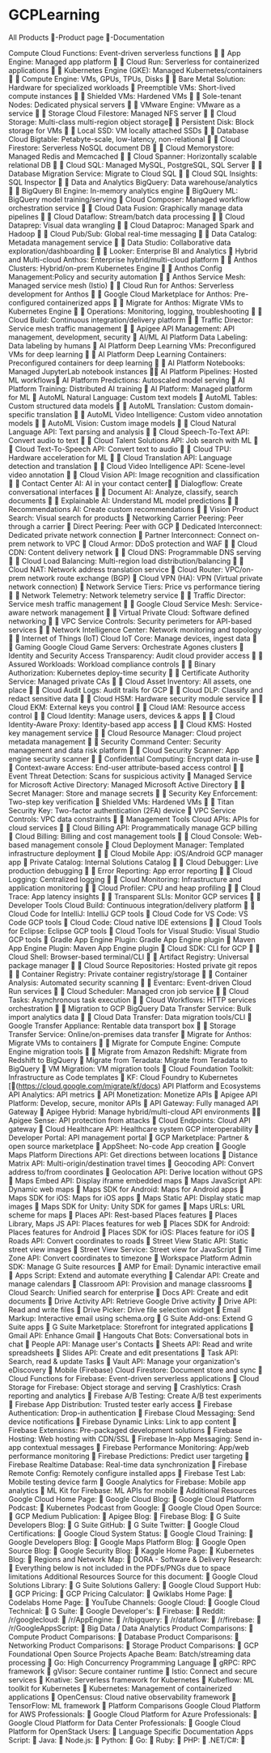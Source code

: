 # GCPLearning
All Products
🔗-Product page 📄-Documentation

Compute
Cloud Functions: Event-driven serverless functions 🔗 📄
App Engine: Managed app platform 🔗 📄
Cloud Run: Serverless for containerized applications 🔗 📄
Kubernetes Engine (GKE): Managed Kubernetes/containers 🔗 📄
Compute Engine: VMs, GPUs, TPUs, Disks 🔗 📄
Bare Metal Solution: Hardware for specialized workloads 🔗
Preemptible VMs: Short-lived compute instances 🔗 📄
Shielded VMs: Hardened VMs 🔗 📄
Sole-tenant Nodes: Dedicated physical servers 🔗 📄
VMware Engine: VMware as a service 🔗 📄
Storage
Cloud Filestore: Managed NFS server 🔗 📄
Cloud Storage: Multi-class multi-region object storage🔗 📄
Persistent Disk: Block storage for VMs 🔗 📄
Local SSD: VM locally attached SSDs 🔗 📄
Database
Cloud Bigtable: Petabyte-scale, low-latency, non-relational 🔗 📄
Cloud Firestore: Serverless NoSQL document DB 🔗 📄
Cloud Memorystore: Managed Redis and Memcached 🔗 📄
Cloud Spanner: Horizontally scalable relational DB 🔗 📄
Cloud SQL: Managed MySQL, PostgreSQL, SQL Server 🔗 📄
Database Migration Service: Migrate to Cloud SQL 🔗 📄
Cloud SQL Insights: SQL Inspector 🔗 📄
Data and Analytics
BigQuery: Data warehouse/analytics 🔗 📄
BigQuery BI Engine: In-memory analytics engine 📄
BigQuery ML: BigQuery model training/serving 📄
Cloud Composer: Managed workflow orchestration service 🔗 📄
Cloud Data Fusion: Graphically manage data pipelines 🔗 📄
Cloud Dataflow: Stream/batch data processing 🔗 📄
Cloud Dataprep: Visual data wrangling 🔗 📄
Cloud Dataproc: Managed Spark and Hadoop 🔗 📄
Cloud Pub/Sub: Global real-time messaging 🔗 📄
Data Catalog: Metadata management service 🔗 📄
Data Studio: Collaborative data exploration/dashboarding 🔗 📄
Looker: Enterprise BI and Analytics 🔗
Hybrid and Multi-cloud
Anthos: Enterprise hybrid/multi-cloud platform 🔗 📄
Anthos Clusters: Hybrid/on-prem Kubernetes Engine 🔗 📄
Anthos Config Management:Policy and security automation 🔗 📄
Anthos Service Mesh: Managed service mesh (Istio) 🔗 📄
Cloud Run for Anthos: Serverless development for Anthos 🔗 📄
Google Cloud Marketplace for Anthos: Pre-configured containerized apps 🔗 📄
Migrate for Anthos: Migrate VMs to Kubernetes Engine 🔗 📄
Operations: Monitoring, logging, troubleshooting 🔗 📄
Cloud Build: Continuous integration/delivery platform 🔗 📄
Traffic Director: Service mesh traffic management 🔗 📄
Apigee API Management: API management, development, security 🔗
AI/ML
AI Platform Data Labeling: Data labeling by humans 📄
AI Platform Deep Learning VMs: Preconfigured VMs for deep learning 🔗 📄
AI Platform Deep Learning Containers: Preconfigured containers for deep learning 🔗 📄
AI Platform Notebooks: Managed JupyterLab notebook instances 🔗📄
AI Platform Pipelines: Hosted ML workflows🔗
AI Platform Predictions: Autoscaled model serving 📄
AI Platform Training: Distributed AI training 📄
AI Platform: Managed platform for ML 🔗
AutoML Natural Language: Custom text models 📄
AutoML Tables: Custom structured data models 🔗 📄
AutoML Translation: Custom domain-specific translation 🔗 📄
AutoML Video Intelligence: Custom video annotation models 🔗 📄
AutoML Vision: Custom image models 🔗 📄
Cloud Natural Language API: Text parsing and analysis 🔗 📄
Cloud Speech-To-Text API: Convert audio to text 🔗 📄
Cloud Talent Solutions API: Job search with ML 🔗 📄
Cloud Text-To-Speech API: Convert text to audio 🔗 📄
Cloud TPU: Hardware acceleration for ML 🔗 📄
Cloud Translation API: Language detection and translation 🔗 📄
Cloud Video Intelligence API: Scene-level video annotation 🔗 📄
Cloud Vision API: Image recognition and classification 🔗 📄
Contact Center AI: AI in your contact center🔗 📄
Dialogflow: Create conversational interfaces 🔗 📄
Document AI: Analyze, classify, search documents 🔗 📄
Explainable AI: Understand ML model predictions 🔗 📄
Recommendations AI: Create custom recommendations 🔗 📄
Vision Product Search: Visual search for products 📄
Networking
Carrier Peering: Peer through a carrier 📄
Direct Peering: Peer with GCP 📄
Dedicated Interconnect: Dedicated private network connection 📄
Partner Interconnect: Connect on-prem network to VPC 📄
Cloud Armor: DDoS protection and WAF 🔗 📄
Cloud CDN: Content delivery network 🔗 📄
Cloud DNS: Programmable DNS serving 🔗 📄
Cloud Load Balancing: Multi-region load distribution/balancing 🔗 📄
Cloud NAT: Network address translation service 📄
Cloud Router: VPC/on-prem network route exchange (BGP) 📄
Cloud VPN (HA): VPN (Virtual private network connection) 📄
Network Service Tiers: Price vs performance tiering 🔗 📄
Network Telemetry: Network telemetry service 🔗 📄
Traffic Director: Service mesh traffic management 🔗 📄
Google Cloud Service Mesh: Service-aware network management 🔗 📄
Virtual Private Cloud: Software defined networking 🔗 📄
VPC Service Controls: Security perimeters for API-based services 🔗 📄
Network Intelligence Center: Network monitoring and topology 🔗 📄
Internet of Things (IoT)
Cloud IoT Core: Manage devices, ingest data 🔗 📄
Gaming
Google Cloud Game Servers: Orchestrate Agones clusters 🔗
Identity and Security
Access Transparency: Audit cloud provider access 🔗 📄
Assured Workloads: Workload compliance controls 🔗 📄
Binary Authorization: Kubernetes deploy-time security 🔗 📄
Certificate Authority Service: Managed private CAs 🔗 📄
Cloud Asset Inventory: All assets, one place 🔗 📄
Cloud Audit Logs: Audit trails for GCP 🔗 📄
Cloud DLP: Classify and redact sensitive data 🔗 📄
Cloud HSM: Hardware security module service 🔗 📄
Cloud EKM: External keys you control 🔗 📄
Cloud IAM: Resource access control 🔗 📄
Cloud Identity: Manage users, devices & apps 🔗 📄
Cloud Identity-Aware Proxy: Identity-based app access 🔗 📄
Cloud KMS: Hosted key management service 🔗 📄
Cloud Resource Manager: Cloud project metadata management 🔗 📄
Security Command Center: Security management and data risk platform 🔗 📄
Cloud Security Scanner: App engine security scanner 🔗 📄
Confidential Computing: Encrypt data in-use 🔗 📄
Context-aware Access: End-user attribute-based access control 🔗 📄
Event Threat Detection: Scans for suspicious activity 🔗
Managed Service for Microsoft Active Directory: Managed Microsoft Active Directory 🔗 📄
Secret Manager: Store and manage secrets 🔗 📄
Security Key Enforcement: Two-step key verification 🔗
Shielded VMs: Hardened VMs 🔗 📄
Titan Security Key: Two-factor authentication (2FA) device 🔗
VPC Service Controls: VPC data constraints 🔗 📄
Management Tools
Cloud APIs: APIs for cloud services 🔗 📄
Cloud Billing API: Programmatically manage GCP billing 📄
Cloud Billing: Billing and cost management tools 🔗 📄
Cloud Console: Web-based management console 🔗
Cloud Deployment Manager: Templated infrastructure deployment 🔗 📄
Cloud Mobile App: iOS/Android GCP manager app 🔗
Private Catalog: Internal Solutions Catalog 🔗 📄
Cloud Debugger: Live production debugging 🔗 📄
Error Reporting: App error reporting 🔗 📄
Cloud Logging: Centralized logging 🔗 📄
Cloud Monitoring: Infrastructure and application monitoring 🔗 📄
Cloud Profiler: CPU and heap profiling 🔗 📄
Cloud Trace: App latency insights 🔗 📄
Transparent SLIs: Monitor GCP services 🔗 📄
Developer Tools
Cloud Build: Continuous integration/delivery platform 🔗 📄
Cloud Code for IntelliJ: IntelliJ GCP tools 🔗
Cloud Code for VS Code: VS Code GCP tools 🔗
Cloud Code: Cloud native IDE extensions 🔗 📄
Cloud Tools for Eclipse: Eclipse GCP tools 🔗
Cloud Tools for Visual Studio: Visual Studio GCP tools 🔗
Gradle App Engine Plugin: Gradle App Engine plugin 🔗
Maven App Engine Plugin: Maven App Engine plugin 🔗
Cloud SDK: CLI for GCP 🔗 📄
Cloud Shell: Browser-based terminal/CLI 🔗 📄
Artifact Registry: Universal package manager 🔗 📄
Cloud Source Repositories: Hosted private git repos 🔗 📄
Container Registry: Private container registry/storage 🔗 📄
Container Analysis: Automated security scanning 🔗 📄
Eventarc: Event-driven Cloud Run services 🔗 📄
Cloud Scheduler: Managed cron job service 🔗 📄
Cloud Tasks: Asynchronous task execution 🔗 📄
Cloud Workflows: HTTP services orchestration 🔗 📄
Migration to GCP
BigQuery Data Transfer Service: Bulk import analytics data 🔗 📄
Cloud Data Transfer: Data migration tools/CLI 🔗
Google Transfer Appliance: Rentable data transport box 🔗 📄
Storage Transfer Service: Online/on-premises data transfer 📄
Migrate for Anthos: Migrate VMs to containers 🔗 📄
Migrate for Compute Engine: Compute Engine migration tools 🔗 📄
Migrate from Amazon Redshift: Migrate from Redshift to BigQuery 🔗
Migrate from Teradata: Migrate from Teradata to BigQuery 🔗
VM Migration: VM migration tools 🔗
Cloud Foundation Toolkit: Infrastructure as Code templates 🔗
KF: Cloud Foundry to Kubernetes [🔗(https://cloud.google.com/migrate/kf/docs)
API Platform and Ecosystems
API Analytics: API metrics 🔗
API Monetization: Monetize APIs 🔗
Apigee API Platform: Develop, secure, monitor APIs 🔗
API Gateway: Fully managed API Gateway 🔗
Apigee Hybrid: Manage hybrid/multi-cloud API environments 🔗📄
Apigee Sense: API protection from attacks 🔗
Cloud Endpoints: Cloud API gateway 🔗
Cloud Healthcare API: Healthcare system GCP interoperability 🔗
Developer Portal: API management portal 🔗
GCP Marketplace: Partner & open source marketplace 🔗
AppSheet: No-code App creation 🔗
Google Maps Platform
Directions API: Get directions between locations 🔗
Distance Matrix API: Multi-origin/destination travel times 🔗
Geocoding API: Convert address to/from coordinates 🔗
Geolocation API: Derive location without GPS 🔗
Maps Embed API: Display iframe embedded maps 🔗
Maps JavaScript API: Dynamic web maps 🔗
Maps SDK for Android: Maps for Android apps 🔗
Maps SDK for iOS: Maps for iOS apps 🔗
Maps Static API: Display static map images 🔗
Maps SDK for Unity: Unity SDK for games 🔗
Maps URLs: URL scheme for maps 🔗
Places API: Rest-based Places features 🔗
Places Library, Maps JS API: Places features for web 🔗
Places SDK for Android: Places features for Android 🔗
Places SDK for iOS: Places feature for iOS 🔗
Roads API: Convert coordinates to roads 🔗
Street View Static API: Static street view images 🔗
Street View Service: Street view for JavaScript 🔗
Time Zone API: Convert coordinates to timezone 🔗
Workspace Platform
Admin SDK: Manage G Suite resources 🔗
AMP for Email: Dynamic interactive email 🔗
Apps Script: Extend and automate everything 🔗
Calendar API: Create and manage calendars 🔗
Classroom API: Provision and manage classrooms 🔗
Cloud Search: Unified search for enterprise 🔗
Docs API: Create and edit documents 🔗
Drive Activity API: Retrieve Google Drive activity 🔗
Drive API: Read and write files 🔗
Drive Picker: Drive file selection widget 🔗
Email Markup: Interactive email using schema.org 🔗
G Suite Add-ons: Extend G Suite apps 🔗
G Suite Marketplace: Storefront for integrated applications 🔗
Gmail API: Enhance Gmail 🔗
Hangouts Chat Bots: Conversational bots in chat 🔗
People API: Manage user's Contacts 🔗
Sheets API: Read and write spreadsheets 🔗
Slides API: Create and edit presentations 🔗
Task API: Search, read & update Tasks 🔗
Vault API: Manage your organization's eDiscovery 🔗
Mobile (Firebase)
Cloud Firestore: Document store and sync 🔗
Cloud Functions for Firebase: Event-driven serverless applications 🔗
Cloud Storage for Firebase: Object storage and serving 🔗
Crashlytics: Crash reporting and analytics 🔗
Firebase A/B Testing: Create A/B test experiments 🔗
Firebase App Distribution: Trusted tester early access 🔗
Firebase Authentication: Drop-in authentication 🔗
Firebase Cloud Messaging: Send device notifications 🔗
Firebase Dynamic Links: Link to app content 🔗
Firebase Extensions: Pre-packaged development solutions 🔗
Firebase Hosting: Web hosting with CDN/SSL 🔗
Firebase In-App Messaging: Send in-app contextual messages 🔗
Firebase Performance Monitoring: App/web performance monitoring 🔗
Firebase Predictions: Predict user targeting 🔗
Firebase Realtime Database: Real-time data synchronization 🔗
Firebase Remote Config: Remotely configure installed apps 🔗
Firebase Test Lab: Mobile testing device farm 🔗
Google Analytics for Firebase: Mobile app analytics 🔗
ML Kit for Firebase: ML APIs for mobile 🔗
Additional Resources
Google Cloud Home Page: 🔗
Google Cloud Blog: 🔗
Google Cloud Platform Podcast: 🔗
Kubernetes Podcast from Google: 🔗
Google Cloud Open Source: 🔗
GCP Medium Publication: 🔗
Apigee Blog: 🔗
Firebase Blog: 🔗
G Suite Developers Blog: 🔗
G Suite GitHub: 🔗
G Suite Twitter: 🔗
Google Cloud Certifications: 🔗
Google Cloud System Status: 🔗
Google Cloud Training: 🔗
Google Developers Blog: 🔗
Google Maps Platform Blog: 🔗
Google Open Source Blog: 🔗
Google Security Blog: 🔗
Kaggle Home Page: 🔗
Kubernetes Blog: 🔗
Regions and Network Map: 🔗
DORA - Software & Delivery Research: 🔗
Everything below is not included in the PDFs/PNGs due to space limitations
Additional Resources
Source for this document: 🔗
Google Cloud Solutions Library: 🔗
G Suite Solutions Gallery: 🔗
Google Cloud Support Hub: 🔗
GCP Pricing: 🔗
GCP Pricing Calculator: 🔗
Qwiklabs Home Page: 🔗
Codelabs Home Page: 🔗
YouTube Channels:
Google Cloud: 🔗
Google Cloud Technical: 🔗
G Suite: 🔗
Google Developer's: 🔗
Firebase: 🔗
Reddit:
/r/googlecloud: 🔗
/r/AppEngine: 🔗
/r/bigquery: 🔗
/r/dataflow: 🔗
/r/firebase: 🔗
/r/GoogleAppsScript: 🔗
Big Data / Data Analytics Product Comparisons: 🔗
Compute Product Comparisons: 🔗
Database Product Comparisons: 🔗
Networking Product Comparisons: 🔗
Storage Product Comparisons: 🔗
GCP Foundational Open Source Projects
Apache Beam: Batch/streaming data processing 🔗
Go: High Concurrency Programming Language 🔗
gRPC: RPC framework 🔗
gVisor: Secure container runtime 🔗
Istio: Connect and secure services 🔗
Knative: Serverless framework for Kubernetes 🔗
Kubeflow: ML toolkit for Kubernetes 🔗
Kubernetes: Management of containerized applications 🔗
OpenCensus: Cloud native observability framework 🔗
TensorFlow: ML framework 🔗
Platform Comparisons
Google Cloud Platform for AWS Professionals: 📄
Google Cloud Platform for Azure Professionals: 📄
Google Cloud Platform for Data Center Professionals: 📄
Google Cloud Platform for OpenStack Users: 📄
Language Specific Documentation
Apps Script: 📄
Java: 📄
Node.js: 📄
Python: 📄
Go: 📄
Ruby: 📄
PHP: 📄
.NET/C#: 📄
